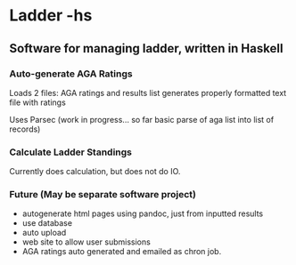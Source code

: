 # Ladder -hs

## Software for managing ladder, written in Haskell

### Auto-generate AGA Ratings
Loads 2 files: AGA ratings and results list
generates properly formatted text file with ratings

Uses Parsec
(work in progress... so far basic parse of aga list into
list of records)

### Calculate Ladder Standings
Currently does calculation, but does not do IO.

### Future (May be separate software project)
- autogenerate html pages using pandoc, just from inputted results
- use database
- auto upload
- web site to allow user submissions
- AGA ratings auto generated and emailed as chron job.
